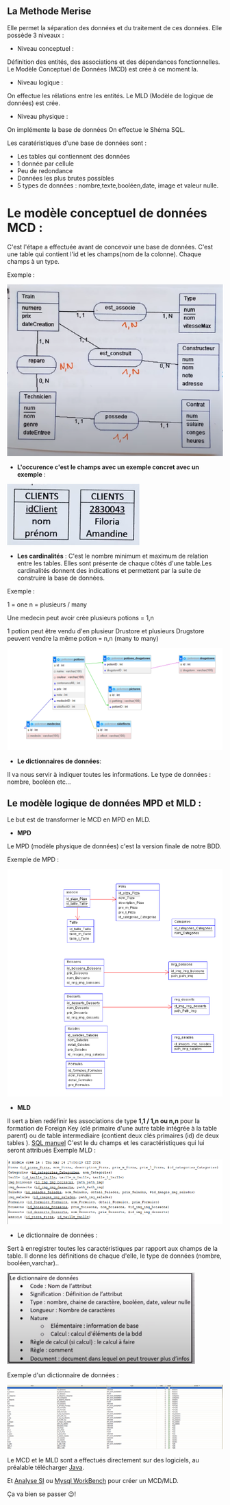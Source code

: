 ## La Methode Merise

Elle permet la séparation des données et du traitement de ces données.
Elle possède 3 niveaux  : 

- Niveau conceptuel : 

Définition des entités, des associations et des dépendances fonctionnelles.
Le Modèle Conceptuel de Données (MCD) est crée à ce moment la.

- Niveau logique :

On effectue les rélations entre les entités.
Le MLD (Modèle de logique de données) est crée.

- Niveau physique : 

On implémente la base de données
On effectue le Shéma SQL.

Les caratéristiques d'une base de données sont :
- Les tables qui contiennent des données
- 1 donnée par cellule
- Peu de redondance
- Données les plus brutes possibles
- 5 types de données : nombre,texte,booléen,date, image et valeur nulle.

# **Le modèle conceptuel de données MCD** :

C'est l'étape a effectuée avant de concevoir une base de données.
C'est une table qui contient l'id et les champs(nom de la colonne).
Chaque champs à un type.

Exemple :

 ![capture d'écran](img_readme/MCD.PNG)

- **L'occurence c'est le champs avec un exemple concret avec un exemple** : 

 ![capture d'écran](img_readme/occurence.PNG)

- **Les cardinalités** :
 C'est le nombre minimum et maximum de relation entre les tables.
 Elles sont présente de chaque côtés d'une table.Les cardinalités donnent des indications et permettent par la suite de construire la base de données.

Exemple : 

 1 = one
 n = plusieurs / many

Une medecin  peut avoir crée plusieurs potions = 1,n

1 potion peut être vendu d'en plusieur Drustore et plusieurs Drugstore peuvent vendre la même potion = n,n (many to many)

  ![capture d'écran](img_readme/cardinalite.PNG)

 - **Le dictionnaires de données**:

 Il va nous servir à indiquer toutes les informations.
 Le type de données : nombre, booléen etc...

## **Le modèle logique de données MPD et MLD** :

Le but est de transformer le MCD en MPD en MLD.
- **MPD**

Le MPD (modèle physique de données) c'est la  version finale de notre BDD.

Exemple de MPD :

![capture d'écran](img_readme/MPD.PNG)

- **MLD**

Il sert a  bien redéfinir les associations de type **1,1 / 1,n ou n,n** pour la formation de Foreign Key (clé primaire d'une autre table intégrée à la table parent) ou de table intermediaire (contient deux clés primaires (id) de deux tables ).
[SQL manuel](https://sql.sh/cours/select)
C'est le du champs et les caractéristiques qui lui seront attribués
Exemple MLD :

  ![capture d'écran](img_readme/MLDR.PNG)



- Le dictionnaire de données :

Sert à  enregistrer toutes les caractéristiques par rapport aux champs de la table. Il donne les définitions de chaque d'elle, le type de données (nombre, booléen,varchar)..

 ![capture d'écran](img_readme/d_donnees2.PNG)

Exemple d'un dictionnaire de données :

 ![capture d'écran](img_readme/dictionnaires_donnees.PNG)

Le MCD et le MLD sont a effectués directement sur des logiciels, au préalable télécharger [Java](https://www.java.com/fr/).

Et [Analyse SI](https://launchpad.net/analysesi/+download) ou [Mysql WorkBench](https://dev.mysql.com/downloads/workbench/) pour créer un MCD/MLD.

Ça va bien se passer 😉!



